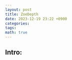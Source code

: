 ```yaml
---
layout: post
title: ZoeDepth
date: 2023-12-19 23:22 +0900
categories: 
tags: 
math: true
---
```


## Intro: 